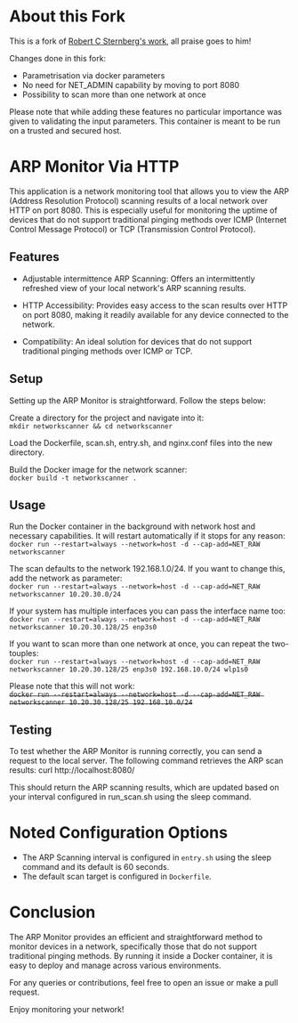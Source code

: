 # About this Fork
This is a fork of [Robert C Sternberg's work](https://github.com/RobertCSternberg/ARPMonitorViaHTTP), all praise goes to him!

Changes done in this fork:
- Parametrisation via docker parameters
- No need for NET_ADMIN capability by moving to port 8080
- Possibility to scan more than one network at once

Please note that while adding these features no particular importance was given to validating the input parameters. This container is meant to be run on a trusted and secured host.

# ARP Monitor Via HTTP
This application is a network monitoring tool that allows you to view the ARP (Address Resolution Protocol) scanning results of a local network over HTTP on port 8080. This is especially useful for monitoring the uptime of devices that do not support traditional pinging methods over ICMP (Internet Control Message Protocol) or TCP (Transmission Control Protocol).


## Features
- Adjustable intermittence ARP Scanning: Offers an intermittently refreshed view of your local network's ARP scanning results.

- HTTP Accessibility: Provides easy access to the scan results over HTTP on port 8080, making it readily available for any device connected to the network.

- Compatibility: An ideal solution for devices that do not support traditional pinging methods over ICMP or TCP.


## Setup
Setting up the ARP Monitor is straightforward. Follow the steps below:

Create a directory for the project and navigate into it:  
`mkdir networkscanner && cd networkscanner`

Load the Dockerfile, scan.sh, entry.sh, and nginx.conf files into the new directory. 

Build the Docker image for the network scanner:  
`docker build -t networkscanner .`

## Usage
Run the Docker container in the background with network host and necessary capabilities. It will restart automatically if it stops for any reason:  
`docker run --restart=always --network=host -d --cap-add=NET_RAW networkscanner`

The scan defaults to the network 192.168.1.0/24. If you want to change this, add the network as parameter:  
`docker run --restart=always --network=host -d --cap-add=NET_RAW networkscanner 10.20.30.0/24`

If your system has multiple interfaces you can pass the interface name too:  
`docker run --restart=always --network=host -d --cap-add=NET_RAW networkscanner 10.20.30.128/25 enp3s0`

If you want to scan more than one network at once, you can repeat the two-touples:  
`docker run --restart=always --network=host -d --cap-add=NET_RAW networkscanner 10.20.30.128/25 enp3s0 192.168.10.0/24 wlp1s0`

Please note that this will not work:  
~~`docker run --restart=always --network=host -d --cap-add=NET_RAW networkscanner 10.20.30.128/25 192.168.10.0/24`~~


## Testing
To test whether the ARP Monitor is running correctly, you can send a request to the local server. The following command retrieves the ARP scan results:
curl http://localhost:8080/

This should return the ARP scanning results, which are updated based on your interval configured in run_scan.sh using the sleep command.


# Noted Configuration Options

- The ARP Scanning interval is configured in `entry.sh` using the sleep command and its default is 60 seconds.
- The default scan target is configured in `Dockerfile`.

# Conclusion
The ARP Monitor provides an efficient and straightforward method to monitor devices in a network, specifically those that do not support traditional pinging methods. By running it inside a Docker container, it is easy to deploy and manage across various environments.

For any queries or contributions, feel free to open an issue or make a pull request.

Enjoy monitoring your network!
